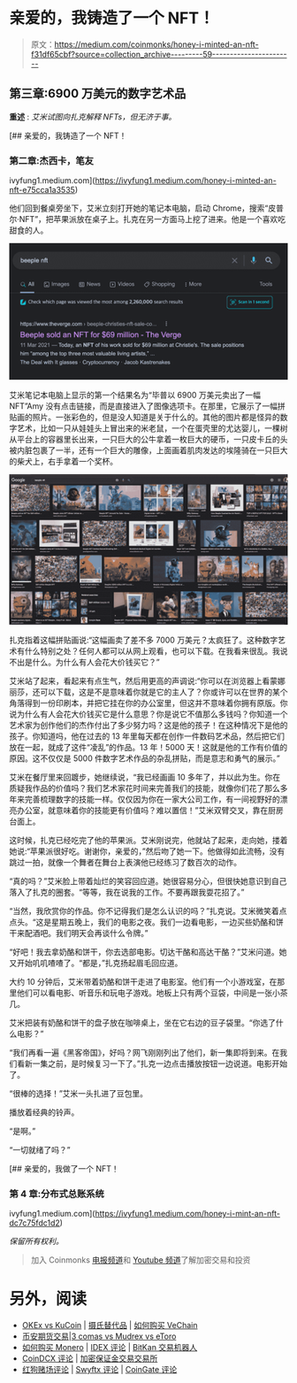 # 亲爱的，我铸造了一个 NFT！

> 原文：<https://medium.com/coinmonks/honey-i-minted-an-nft-f31df65cbf?source=collection_archive---------59----------------------->

## 第三章:**6900 万美元的数字艺术品**

**重述** : *艾米试图向扎克解释 NFTs，但无济于事。*

 [## 亲爱的，我铸造了一个 NFT！

### 第二章:杰西卡，笔友

ivyfung1.medium.com](https://ivyfung1.medium.com/honey-i-minted-an-nft-e75cca1a3535) 

他们回到餐桌旁坐下，艾米立刻打开她的笔记本电脑，启动 Chrome，搜索“皮普尔·NFT”，把苹果派放在桌子上。扎克在另一方面马上挖了进来。他是一个喜欢吃甜食的人。

![](img/67b38343d5f74fdd27b3935f6e91e485.png)

艾米笔记本电脑上显示的第一个结果名为“毕普以 6900 万美元卖出了一幅 NFT”Amy 没有点击链接，而是直接进入了图像选项卡。在那里，它展示了一幅拼贴画的照片。一张彩色的，但是没人知道是关于什么的。其他的图片都是怪异的数字艺术，比如一只从娃娃头上冒出来的米老鼠，一个在蛋壳里的尤达婴儿，一棵树从平台上的容器里长出来，一只巨大的公牛拿着一枚巨大的硬币，一只皮卡丘的头被内脏包裹了一半，还有一个巨大的雕像，上面画着肌肉发达的埃隆骑在一只巨大的柴犬上，右手拿着一个奖杯。

![](img/c0ef6f79e2f815b5cf4a9cba7dc748a6.png)

扎克指着这幅拼贴画说:“这幅画卖了差不多 7000 万美元？太疯狂了。这种数字艺术有什么特别之处？任何人都可以从网上观看，也可以下载。在我看来很乱。我说不出是什么。为什么有人会花大价钱买它？”

艾米站了起来，看起来有点生气，然后用更高的声调说:“你可以在浏览器上看蒙娜丽莎，还可以下载，这是不是意味着你就是它的主人了？你或许可以在世界的某个角落得到一份印刷本，并把它挂在你的办公室里，但这并不意味着你拥有原版。你说为什么有人会花大价钱买它是什么意思？你是说它不值那么多钱吗？你知道一个艺术家为创作他们的杰作付出了多少努力吗？这是他的孩子！在这种情况下是他的孩子。你知道吗，他在过去的 13 年里每天都在创作一件数码艺术品，然后把它们放在一起，就成了这件“凌乱”的作品。13 年！5000 天！这就是他的工作有价值的原因。这不仅仅是 5000 件数字艺术作品的杂乱拼贴，而是意志和勇气的展示。”

艾米在餐厅里来回踱步，她继续说，“我已经画画 10 多年了，并以此为生。你在质疑我作品的价值吗？我们艺术家花时间来完善我们的技能，就像你们花了那么多年来完善梳理数字的技能一样。仅仅因为你在一家大公司工作，有一间视野好的漂亮办公室，就意味着你的技能更有价值吗？难以置信！”艾米双臂交叉，靠在厨房台面上。

这时候，扎克已经吃完了他的苹果派。艾米刚说完，他就站了起来，走向她，搂着她说:“苹果派很好吃。谢谢你，亲爱的，”然后吻了她一下。他做得如此流畅，没有跳过一拍，就像一个舞者在舞台上表演他已经练习了数百次的动作。

“真的吗？”艾米脸上带着灿烂的笑容回应道。她很容易分心，但很快她意识到自己落入了扎克的圈套。“等等，我在说我的工作。不要再跟我耍花招了。”

“当然，我欣赏你的作品。你不记得我们是怎么认识的吗？”扎克说。艾米微笑着点点头。“这是星期五晚上，我们的电影之夜。我们一边看电影，一边买些奶酪和饼干来配酒吧。我们明天会再谈什么令牌。”

“好吧！我去拿奶酪和饼干，你去选部电影。切达干酪和高达干酪？”艾米问道。她又开始叽叽喳喳了。“都是，”扎克扬起眉毛回应道。

大约 10 分钟后，艾米带着奶酪和饼干走进了电影室。他们有一个小游戏室，在那里他们可以看电影、听音乐和玩电子游戏。地板上只有两个豆袋，中间是一张小茶几。

艾米把装有奶酪和饼干的盘子放在咖啡桌上，坐在它右边的豆子袋里。“你选了什么电影？”

“我们再看一遍《黑客帝国》，好吗？网飞刚刚列出了他们，新一集即将到来。在我们看新一集之前，是时候复习一下了。”扎克一边点击播放按钮一边说道。电影开始了。

“很棒的选择！”艾米一头扎进了豆包里。

播放着经典的铃声。

“是啊。”

“一切就绪了吗？”

[](https://ivyfung1.medium.com/honey-i-mint-an-nft-dc7c75fdc1d2) [## 亲爱的，我做了一个 NFT！

### 第 4 章:分布式总账系统

ivyfung1.medium.com](https://ivyfung1.medium.com/honey-i-mint-an-nft-dc7c75fdc1d2) 

*保留所有权利。*

> 加入 Coinmonks [电报频道](https://t.me/coincodecap)和 [Youtube 频道](https://www.youtube.com/c/coinmonks/videos)了解加密交易和投资

# 另外，阅读

*   [OKEx vs KuCoin](https://coincodecap.com/okex-kucoin) | [摄氏替代品](https://coincodecap.com/celsius-alternatives) | [如何购买 VeChain](https://coincodecap.com/buy-vechain)
*   [币安期货交易](https://coincodecap.com/binance-futures-trading)|[3 comas vs Mudrex vs eToro](https://coincodecap.com/mudrex-3commas-etoro)
*   [如何购买 Monero](https://coincodecap.com/buy-monero) | [IDEX 评论](https://coincodecap.com/idex-review) | [BitKan 交易机器人](https://coincodecap.com/bitkan-trading-bot)
*   [CoinDCX 评论](/coinmonks/coindcx-review-8444db3621a2) | [加密保证金交易交易所](https://coincodecap.com/crypto-margin-trading-exchanges)
*   [红狗赌场评论](https://coincodecap.com/red-dog-casino-review) | [Swyftx 评论](https://coincodecap.com/swyftx-review) | [CoinGate 评论](https://coincodecap.com/coingate-review)